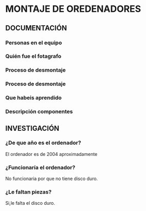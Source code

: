 # MONTAJE DE OREDENADORES

## DOCUMENTACIÓN

### Personas en el equipo

### Quién fue el fotagrafo

### Proceso de desmontaje

### Proceso de desmontaje

### Que habeis aprendido

### Descripción componentes

## INVESTIGACIÓN

### ¿De que año es el ordenador?
El ordenador es de 2004 aproximadamente
### ¿Funcionaría el ordenador?
No funcionaria por que no tiene disco duro.
### ¿Le faltan piezas?
Si,le falta el disco duro.
